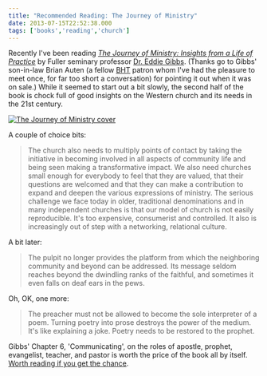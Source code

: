 ```yaml
---
title: "Recommended Reading: The Journey of Ministry"
date: 2013-07-15T22:52:38.000
tags: ['books','reading','church']
---
```


Recently I've been reading _[The Journey of Ministry: Insights from a Life of Practice](http://www.amazon.com/gp/product/B0090YCKC8/ref=as_li_ss_tl?ie=UTF8&camp=1789&creative=390957&creativeASIN=B0090YCKC8&linkCode=as2&tag=chrishubbs-20)_ by Fuller seminary professor [Dr. Eddie Gibbs](http://www.fuller.edu/academics/faculty/edmund-gibbs.aspx). (Thanks go to Gibbs' son-in-law Brian Auten (a fellow [BHT](http://www.boarsheadtavern.com) patron whom I've had the pleasure to meet once, for far too short a conversation) for pointing it out when it was on sale.) While it seemed to start out a bit slowly, the second half of the book is chock full of good insights on the Western church and its needs in the 21st century.

[![The Journey of Ministry cover](http://chrishubbs.com/wordpress/wp-content/uploads/2013/07/51R3ep0M1oL-199x300.jpg)](http://www.amazon.com/gp/product/B0090YCKC8/ref=as_li_ss_tl?ie=UTF8&camp=1789&creative=390957&creativeASIN=B0090YCKC8&linkCode=as2&tag=chrishubbs-20)

A couple of choice bits:

> The church also needs to multiply points of contact by taking the initiative in becoming involved in all aspects of community life and being seen making a transformative impact. We also need churches small enough for everybody to feel that they are valued, that their questions are welcomed and that they can make a contribution to expand and deepen the various expressions of ministry. The serious challenge we face today in older, traditional denominations and in many independent churches is that our model of church is not easily reproducible. It's too expensive, consumerist and controlled. It also is increasingly out of step with a networking, relational culture.

A bit later:

> The pulpit no longer provides the platform from which the neighboring community and beyond can be addressed. Its message seldom reaches beyond the dwindling ranks of the faithful, and sometimes it even falls on deaf ears in the pews.

Oh, OK, one more:

> The preacher must not be allowed to become the sole interpreter of a poem. Turning poetry into prose destroys the power of the medium. It's like explaining a joke. Poetry needs to be restored to the prophet.

Gibbs' Chapter 6, 'Communicating', on the roles of apostle, prophet, evangelist, teacher, and pastor is worth the price of the book all by itself. [Worth reading if you get the chance](http://www.amazon.com/gp/product/B0090YCKC8/ref=as_li_ss_tl?ie=UTF8&camp=1789&creative=390957&creativeASIN=B0090YCKC8&linkCode=as2&tag=chrishubbs-20).
